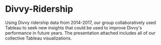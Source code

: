 # Divvy-Ridership

Using Divvy ridership data from 2014-2017, our group collaboratively used Tableau to seek new insights that could be used to improve Divvy's performance in future years. The presentation attached includes all of our collective Tableau visualizations.
